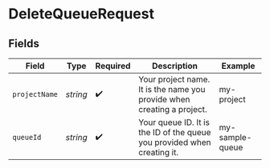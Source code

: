 # DeleteQueueRequest


## Fields

| Field                                                                   | Type                                                                    | Required                                                                | Description                                                             | Example                                                                 |
| ----------------------------------------------------------------------- | ----------------------------------------------------------------------- | ----------------------------------------------------------------------- | ----------------------------------------------------------------------- | ----------------------------------------------------------------------- |
| `projectName`                                                           | *string*                                                                | :heavy_check_mark:                                                      | Your project name. It is the name you provide when creating a project.  | my-project                                                              |
| `queueId`                                                               | *string*                                                                | :heavy_check_mark:                                                      | Your queue ID. It is the ID of the queue you provided when creating it. | my-sample-queue                                                         |